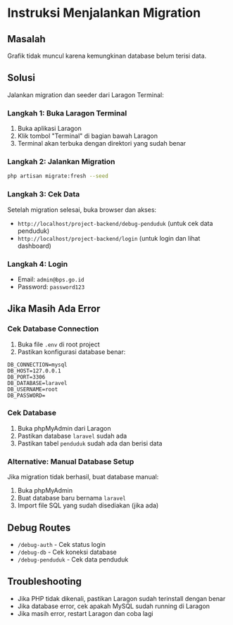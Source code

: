 # Instruksi Menjalankan Migration

## Masalah
Grafik tidak muncul karena kemungkinan database belum terisi data.

## Solusi
Jalankan migration dan seeder dari Laragon Terminal:

### Langkah 1: Buka Laragon Terminal
1. Buka aplikasi Laragon
2. Klik tombol "Terminal" di bagian bawah Laragon
3. Terminal akan terbuka dengan direktori yang sudah benar

### Langkah 2: Jalankan Migration
```bash
php artisan migrate:fresh --seed
```

### Langkah 3: Cek Data
Setelah migration selesai, buka browser dan akses:
- `http://localhost/project-backend/debug-penduduk` (untuk cek data penduduk)
- `http://localhost/project-backend/login` (untuk login dan lihat dashboard)

### Langkah 4: Login
- Email: `admin@bps.go.id`
- Password: `password123`

## Jika Masih Ada Error

### Cek Database Connection
1. Buka file `.env` di root project
2. Pastikan konfigurasi database benar:
```
DB_CONNECTION=mysql
DB_HOST=127.0.0.1
DB_PORT=3306
DB_DATABASE=laravel
DB_USERNAME=root
DB_PASSWORD=
```

### Cek Database
1. Buka phpMyAdmin dari Laragon
2. Pastikan database `laravel` sudah ada
3. Pastikan tabel `penduduk` sudah ada dan berisi data

### Alternative: Manual Database Setup
Jika migration tidak berhasil, buat database manual:
1. Buka phpMyAdmin
2. Buat database baru bernama `laravel`
3. Import file SQL yang sudah disediakan (jika ada)

## Debug Routes
- `/debug-auth` - Cek status login
- `/debug-db` - Cek koneksi database
- `/debug-penduduk` - Cek data penduduk

## Troubleshooting
- Jika PHP tidak dikenali, pastikan Laragon sudah terinstall dengan benar
- Jika database error, cek apakah MySQL sudah running di Laragon
- Jika masih error, restart Laragon dan coba lagi 